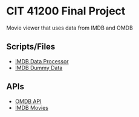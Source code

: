 # CIT 41200 Final Project

Movie viewer that uses data from IMDB and OMDB

## Scripts/Files

- [IMDB Data Processor](https://github.iu.edu/dlgill/imdbDataProcessor)
- [IMDB Dummy Data](https://gist.github.iu.edu/noaschep/2b5bc11b1dfe24ab9a72d4f738d950f6)

## APIs

- [OMDB API](http://omdbapi.com/)
- [IMDB Movies](https://www.kaggle.com/stefanoleone992/imdb-extensive-dataset)